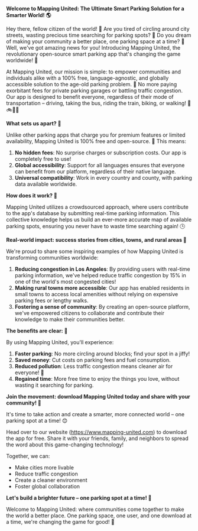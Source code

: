 **Welcome to Mapping United: The Ultimate Smart Parking Solution for a Smarter World! 🌎**

Hey there, fellow citizen of the world! 🌟 Are you tired of circling around city streets, wasting precious time searching for parking spots? 🚗 Do you dream of making your community a better place, one parking space at a time? 🤝 Well, we've got amazing news for you! Introducing Mapping United, the revolutionary open-source smart parking app that's changing the game worldwide! 🌈

At Mapping United, our mission is simple: to empower communities and individuals alike with a 100% free, language-agnostic, and globally accessible solution to the age-old parking problem. 💸 No more paying exorbitant fees for private parking garages or battling traffic congestion. Our app is designed to benefit everyone, regardless of their mode of transportation – driving, taking the bus, riding the train, biking, or walking! 🚂🚲🏃‍♀️

**What sets us apart? 🤔**

Unlike other parking apps that charge you for premium features or limited availability, Mapping United is 100% free and open-source. 💸 This means:

1. **No hidden fees**: No surprise charges or subscription costs. Our app is completely free to use!
2. **Global accessibility**: Support for all languages ensures that everyone can benefit from our platform, regardless of their native language.
3. **Universal compatibility**: Work in every country and county, with parking data available worldwide.

**How does it work? 🤔**

Mapping United utilizes a crowdsourced approach, where users contribute to the app's database by submitting real-time parking information. This collective knowledge helps us build an ever-more accurate map of available parking spots, ensuring you never have to waste time searching again! 🕒

**Real-world impact: success stories from cities, towns, and rural areas 🌆**

We're proud to share some inspiring examples of how Mapping United is transforming communities worldwide:

1. **Reducing congestion in Los Angeles**: By providing users with real-time parking information, we've helped reduce traffic congestion by 15% in one of the world's most congested cities!
2. **Making rural towns more accessible**: Our app has enabled residents in small towns to access local amenities without relying on expensive parking fees or lengthy walks.
3. **Fostering a sense of community**: By creating an open-source platform, we've empowered citizens to collaborate and contribute their knowledge to make their communities better.

**The benefits are clear: 🌈**

By using Mapping United, you'll experience:

1. **Faster parking**: No more circling around blocks; find your spot in a jiffy!
2. **Saved money**: Cut costs on parking fees and fuel consumption.
3. **Reduced pollution**: Less traffic congestion means cleaner air for everyone! 🌿
4. **Regained time**: More free time to enjoy the things you love, without wasting it searching for parking.

**Join the movement: download Mapping United today and share with your community! 📱**

It's time to take action and create a smarter, more connected world – one parking spot at a time! 😊

Head over to our website (https://www.mapping-united.com) to download the app for free. Share it with your friends, family, and neighbors to spread the word about this game-changing technology!

Together, we can:

* Make cities more livable
* Reduce traffic congestion
* Create a cleaner environment
* Foster global collaboration

**Let's build a brighter future – one parking spot at a time! 🌟**

Welcome to Mapping United: where communities come together to make the world a better place. One parking space, one user, and one download at a time, we're changing the game for good! 💪